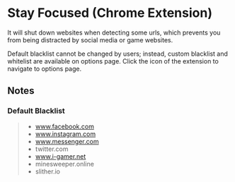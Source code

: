 # Stay Focused (Chrome Extension)

It will shut down websites when detecting some urls, which prevents you from being distracted by social media or game websites.

Default blacklist cannot be changed by users; instead, custom blacklist and whitelist are available on options page. Click the icon of the extension to navigate to options page.

## Notes

### Default Blacklist

> - www.facebook.com
> - www.instagram.com
> - www.messenger.com
> - twitter.com
> - www.i-gamer.net
> - minesweeper.online
> - slither.io



